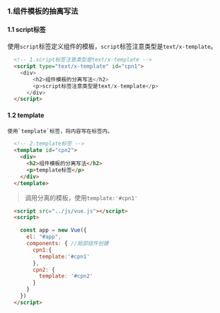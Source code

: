 ### 1.组件模板的抽离写法

#### 1.1 script标签

 使用`script`标签定义组件的模板，`script`标签注意类型是`text/x-template`。 

```html
  <!-- 1.script标签注意类型是text/x-template -->
  <script type="text/x-template" id="cpn1">
    <div>
        <h2>组件模板的分离写法</h2>
        <p>script标签注意类型是text/x-template</p>
      </div>
  </script>
```

#### 1.2  template

 	使用`template`标签，将内容写在标签内。 

```html
  <!-- 2.template标签 -->
  <template id="cpn2">
    <div>
      <h2>组件模板的分离写法</h2>
      <p>template标签</p>
    </div>
  </template>
```

> 调用分离的模板，使用`template:'#cpn1'`

```html
  <script src="../js/vue.js"></script>
  <script>

    const app = new Vue({
      el: "#app",
      components: { //局部组件创建
        cpn1:{
          template:'#cpn1'
        },
        cpn2: {
          template: '#cpn2'
        }
      }
    })
  </script>
```